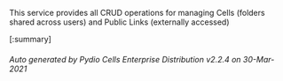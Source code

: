 






This service provides all CRUD operations for managing Cells (folders shared across users) and Public Links (externally accessed)

[:summary]

###### Auto generated by Pydio Cells Enterprise Distribution v2.2.4 on 30-Mar-2021
